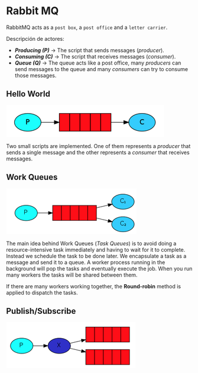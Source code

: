 # Rabbit MQ

RabbitMQ acts as a `post box`, a `post office` and a `letter carrier`.

Descripción de actores:
- **_Producing (P)_**	-> The script that sends messages (_producer_).
- **_Consuming (C)_**	-> The script that receives messages (_consumer_).
- **_Queue (Q)_** 		-> The queue acts like a post office, many _producers_ can send messages to the queue and many _consumers_ can try to consume those messages.

## Hello World

![Hello World tutorial architecture](/images/1_hello_world.png "Hello World tutorial architecture")

Two small scripts are implemented. One of them represents a _producer_ that sends a single message and the other represents a _consumer_ that receives messages.

## Work Queues

![Work Queues tutorial architecture](/images/2_work_queues.png "Work Queues tutorial architecture")

The main idea behind Work Queues (_Task Queues_) is to avoid doing a resource-intensive task immediately and having to wait for it to complete. Instead we schedule the task to be done later. We encapsulate a task as a message and send it to a queue. A worker process running in the background will pop the tasks and eventually execute the job. When you run many workers the tasks will be shared between them.

If there are many workers working together, the **Round-robin** method is applied to dispatch the tasks.

## Publish/Subscribe

![Publish/Subscribe tutorial architecture](/images/3_publish_subscribe.png "Publish/Subscribe tutorial architecture")
